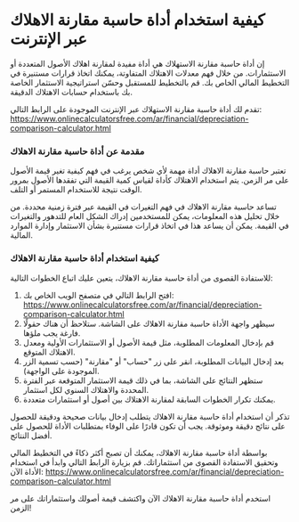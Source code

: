 كيفية استخدام أداة حاسبة مقارنة الاهلاك عبر الإنترنت
====================================================

إن أداة حاسبة مقارنة الاستهلاك هي أداة مفيدة لمقارنة اهلاك الأصول المتعددة أو الاستثمارات. من خلال فهم معدلات الاهتلاك المتفاوتة، يمكنك اتخاذ قرارات مستنيرة في التخطيط المالي الخاص بك. قم بالتخطيط للمستقبل وحسّن استراتيجية الاستثمار الخاصة بك باستخدام حسابات الاهتلاك الدقيقة.

تقدم لك أداة حاسبة مقارنة الاستهلاك عبر الإنترنت الموجودة على الرابط التالي: <https://www.onlinecalculatorsfree.com/ar/financial/depreciation-comparison-calculator.html>

### مقدمة عن أداة حاسبة مقارنة الاهلاك

تعتبر حاسبة مقارنة الاهلاك أداة مهمة لأي شخص يرغب في فهم كيفية تغير قيمة الأصول على مر الزمن. يتم استخدام الاهتلاك كأداة لقياس كمية القيمة التي تفقدها الأصول بمرور الوقت نتيجة للاستخدام المستمر أو التلف.

تساعد حاسبة مقارنة الاهلاك في فهم التغيرات في القيمة عبر فترة زمنية محددة. من خلال تحليل هذه المعلومات، يمكن للمستخدمين إدراك الشكل العام للتدهور والتغيرات في القيمة. يمكن أن يساعد هذا في اتخاذ قرارات مستنيرة بشأن الاستثمار وإدارة الموارد المالية.

### كيفية استخدام أداة حاسبة مقارنة الاهلاك

للاستفادة القصوى من أداة حاسبة مقارنة الاهلاك، يتعين عليك اتباع الخطوات التالية:

1. افتح الرابط التالي في متصفح الويب الخاص بك: <https://www.onlinecalculatorsfree.com/ar/financial/depreciation-comparison-calculator.html>
2. سيظهر واجهة الأداة حاسبة مقارنة الاهلاك على الشاشة. ستلاحظ أن هناك حقولًا فارغة يجب ملؤها.
3. قم بإدخال المعلومات المطلوبة، مثل قيمة الأصول أو الاستثمارات الأولية ومعدل الاهتلاك المتوقع.
4. بعد إدخال البيانات المطلوبة، انقر على زر "حساب" أو "مقارنة" (حسب تسمية الزر الموجودة على الواجهة).
5. ستظهر النتائج على الشاشة، بما في ذلك قيمة الاستثمار المتوقعة عبر الفترة المحددة والاهتلاك السنوي لكل استثمار.
6. يمكنك تكرار الخطوات السابقة لمقارنة الاهتلاك بين أصول أو استثمارات متعددة.

تذكر أن استخدام أداة حاسبة مقارنة الاهلاك يتطلب إدخال بيانات صحيحة ودقيقة للحصول على نتائج دقيقة وموثوقة. يجب أن تكون قادرًا على الوفاء بمتطلبات الأداة للحصول على أفضل النتائج.

بواسطة أداة حاسبة مقارنة الاهلاك، يمكنك أن تصبح أكثر ذكاءً في التخطيط المالي وتحقيق الاستفادة القصوى من استثماراتك. قم بزيارة الرابط التالي وابدأ في استخدام الأداة الآن: <https://www.onlinecalculatorsfree.com/ar/financial/depreciation-comparison-calculator.html>

استخدم أداة حاسبة مقارنة الاهلاك الآن واكتشف قيمة أصولك واستثماراتك على مر الزمن!